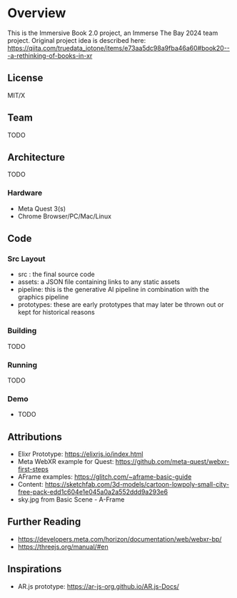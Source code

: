# Overview

This is the Immersive Book 2.0 project, an Immerse The Bay 2024 team project.  Original project idea is described here: https://qiita.com/truedata_iotone/items/e73aa5dc98a9fba46a60#book20---a-rethinking-of-books-in-xr

## License

MIT/X

## Team

TODO

## Architecture

TODO

### Hardware

- Meta Quest 3(s)
- Chrome Browser/PC/Mac/Linux

## Code

### Src Layout

- src : the final source code
- assets: a JSON file containing links to any static assets
- pipeline: this is the generative AI pipeline in combination with the graphics pipeline
- prototypes: these are early prototypes that may later be thrown out or kept for historical reasons

### Building

TODO

### Running

TODO

### Demo

- TODO

## Attributions

- Elixr Prototype: https://elixrjs.io/index.html
- Meta WebXR example for Quest: https://github.com/meta-quest/webxr-first-steps
- AFrame examples: https://glitch.com/~aframe-basic-guide
- Content: https://sketchfab.com/3d-models/cartoon-lowpoly-small-city-free-pack-edd1c604e1e045a0a2a552ddd9a293e6
- sky.jpg from Basic Scene - A-Frame

## Further Reading

- https://developers.meta.com/horizon/documentation/web/webxr-bp/
- https://threejs.org/manual/#en

## Inspirations

- AR.js prototype: https://ar-js-org.github.io/AR.js-Docs/